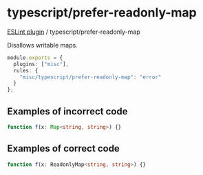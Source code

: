# typescript/prefer-readonly-map

[ESLint plugin](https://iliubinskii.github.io/eslint-plugin-misc/) / typescript/prefer-readonly-map

Disallows writable maps.

```ts
module.exports = {
  plugins: ["misc"],
  rules: {
    "misc/typescript/prefer-readonly-map": "error"
  }
};
```

## Examples of incorrect code

```ts
function f(x: Map<string, string>) {}
```

## Examples of correct code

```ts
function f(x: ReadonlyMap<string, string>) {}
```
